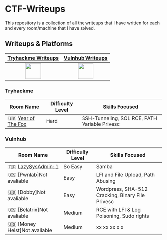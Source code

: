 # CTF-Writeups

This repository is a collection of all the writeups that I have written for each and every room/machine that I have solved.



## Writeups & Platforms

|  [Tryhackme Writeups](./tryhackme/)        | [Vulnhub Writeups](./vulnhub/) | 
|:-----------:|:-----------:|
| <a href="https://www.tryhackme.com"><img src="https://assets.tryhackme.com/img/favicon.png" width="50"></a> | <a href="https://www.vulnhub.com"><img src="https://www.vulnhub.com/static/img/favicon.ico" width="50"></a> |

### Tryhackme

| Room Name                                             | Difficulty Level | Skills Focused                                               |
| ----------------------------------------------------- | ---------------- | ------------------------------------------------------------ |
| :us: [Year of The Fox](./tryhackme/hard/yearofthefox) 	| Hard             | SSH-Tunneling, SQL RCE, PATH Variable Privesc                             |

### Vulnhub

| Room Name                                             | Difficulty Level | Skills Focused                                               |
| ----------------------------------------------------- | ---------------- | ------------------------------------------------------------ |
| :tr: [LazySysAdmin: 1](./vulnhub/lazyadmin) 	| So Easy             | Samba   |
| :us: [Pwnlab]Not avaliable 	| Easy             | LFI and File Upload, Path Abusing   |
| :us: [Dobby]Not avaliable 	| Easy             | Wordpress, SHA-512 Cracking, Binary File Privesc                            |
| :us: [Belatrix]Not avaliable 	| Medium             | RCE with LFI & Log Poisoning, Sudo rights   |
| :us: [Money Heist]Not avaliable 	| Medium             | xx xx xx x	x   |
